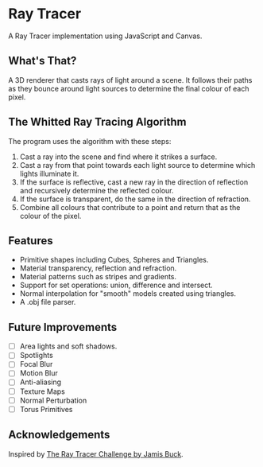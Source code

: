 # Ray Tracer

A Ray Tracer implementation using JavaScript and Canvas.

## What's That?

A 3D renderer that casts rays of light around a scene. It follows their paths as they bounce around light sources to determine the final colour of each pixel.

## The Whitted Ray Tracing Algorithm

The program uses the algorithm with these steps:

1. Cast a ray into the scene and find where it strikes a surface.
2. Cast a ray from that point towards each light source to determine which lights illuminate it.
3. If the surface is reflective, cast a new ray in the direction of reflection and recursively determine the reflected colour.
4. If the surface is transparent, do the same in the direction of refraction.
5. Combine all colours that contribute to a point and return that as the colour of the pixel.

## Features

- Primitive shapes including Cubes, Spheres and Triangles.
- Material transparency, reflection and refraction.
- Material patterns such as stripes and gradients.
- Support for set operations: union, difference and intersect.
- Normal interpolation for "smooth" models created using triangles.
- A .obj file parser.

## Future Improvements

- [ ] Area lights and soft shadows.
- [ ] Spotlights
- [ ] Focal Blur
- [ ] Motion Blur
- [ ] Anti-aliasing
- [ ] Texture Maps
- [ ] Normal Perturbation
- [ ] Torus Primitives

## Acknowledgements

Inspired by [The Ray Tracer Challenge by Jamis Buck](http://raytracerchallenge.com/).
